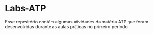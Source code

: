 # Labs-ATP
Esse repositório contém algumas atividades da matéria ATP que foram desenvolvidas durante as aulas práticas no primeiro período. 
